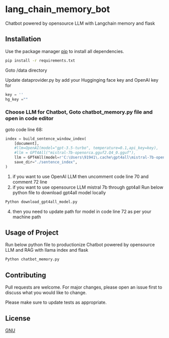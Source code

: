 # lang_chain_memory_bot
Chatbot powered by opensource LLM with Langchain memory and flask

## Installation

Use the package manager [pip](https://pip.pypa.io/en/stable/) to install all dependencies.

```bash
pip install -r requirements.txt
```

Goto /data directory

Update dataprovider.py by add your Hugginging face key and OpenAI key for 
```python
key = ''
hg_key =""
```
### Choose LLM for Chatbot, Goto chatbot_memory.py file and open in code editor 
goto code line 68:

```python
index = build_sentence_window_index(
    [document],
    #llm=OpenAI(model="gpt-3.5-turbo", temperature=0.1,api_key=key),
    #llm = GPT4All("mistral-7b-openorca.gguf2.Q4_0.gguf"),
    llm = GPT4All(model=r'C:\Users\91941\.cache\gpt4all\mistral-7b-openorca.gguf2.Q4_0.gguf'), #Replace this path with your model path
    save_dir="./sentence_index",
)
```
1. if you want to use OpenAI LLM then uncomment code line 70 and comment 72 line
2. if you want to use opensource LLM mistral 7b through gpt4all
  Run below python file to download gpt4all model locally
```python
Python download_gpt4all_model.py
```
4. then you need to update path for model in code line 72 as per your machine path
   
   

## Usage of Project

Run below python file to productionize Chatbot powered by opensource LLM and RAG with llama index and flask
```python
Python chatbot_memory.py
```
## Contributing

Pull requests are welcome. For major changes, please open an issue first
to discuss what you would like to change.

Please make sure to update tests as appropriate.

## License

[GNU](https://choosealicense.com/licenses/gpl-3.0/)

